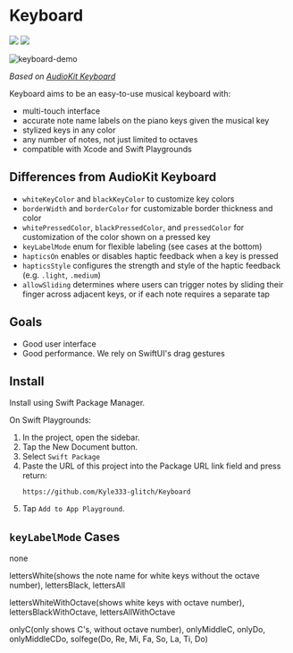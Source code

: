 # Keyboard

[![](https://img.shields.io/endpoint?url=https%3A%2F%2Fswiftpackageindex.com%2Fapi%2Fpackages%2FAudioKit%2FKeyboard%2Fbadge%3Ftype%3Dswift-versions)](https://swiftpackageindex.com/AudioKit/Keyboard)
[![](https://img.shields.io/endpoint?url=https%3A%2F%2Fswiftpackageindex.com%2Fapi%2Fpackages%2FAudioKit%2FKeyboard%2Fbadge%3Ftype%3Dplatforms)](https://swiftpackageindex.com/AudioKit/Keyboard)

![keyboard-demo](https://user-images.githubusercontent.com/13122/188524839-3864fe14-cc34-4bab-852d-6c8b565e0f05.png)

*Based on [AudioKit Keyboard](https://github.com/AudioKit/Keyboard)*

Keyboard aims to be an easy-to-use musical keyboard with:

- multi-touch interface
- accurate note name labels on the piano keys given the musical key
- stylized keys in any color
- any number of notes, not just limited to octaves
- compatible with Xcode and Swift Playgrounds

## Differences from AudioKit Keyboard

- `whiteKeyColor` and `blackKeyColor` to customize key colors
- `borderWidth` and `borderColor` for customizable border thickness and color
- `whitePressedColor`, `blackPressedColor`, and `pressedColor` for customization of the color shown on a pressed key
- `keyLabelMode` enum for flexible labeling (see cases at the bottom)
- `hapticsOn` enables or disables haptic feedback when a key is pressed
- `hapticsStyle` configures the strength and style of the haptic feedback (e.g. `.light`, `.medium`)
- `allowSliding` determines where users can trigger notes by sliding their finger across adjacent keys, or if each note requires a separate tap

## Goals

- Good user interface
- Good performance. We rely on SwiftUI's drag gestures
  
## Install

Install using Swift Package Manager.

On Swift Playgrounds:
1. In the project, open the sidebar.
2. Tap the New Document button.
3. Select `Swift Package`
4. Paste the URL of this project into the Package URL link field and press return:
   ```text
   https://github.com/Kyle333-glitch/Keyboard
   ```
5. Tap `Add to App Playground`.

## `keyLabelMode` Cases
none

lettersWhite(shows the note name for white keys without the octave number), lettersBlack, lettersAll

lettersWhiteWithOctave(shows white keys with octave number), lettersBlackWithOctave, lettersAllWithOctave

onlyC(only shows C's, without octave number), onlyMiddleC, onlyDo, onlyMiddleCDo, solfege(Do, Re, Mi, Fa, So, La, Ti, Do)

